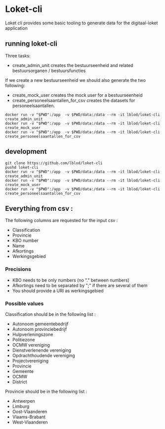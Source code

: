 # Loket-cli
Loket cli provides some basic tooling to generate data for the digitaal-loket application

## running loket-cli

Three tasks:
- create_admin_unit creates the bestuurseenheid and related bestuursorganen / bestuursfuncties

If we create a new bestuurseenheid we should also generate the two following:
- create_mock_user creates the mock user for a bestuurseenheid
- create_personeelsaantallen_for_csv creates  the datasets for personeelsaantallen.

```
docker run -v "$PWD":/app  -v $PWD/data:/data --rm -it lblod/loket-cli create_admin_unit
docker run -v "$PWD":/app  -v $PWD/data:/data --rm -it lblod/loket-cli create_mock_user
docker run -v "$PWD":/app  -v $PWD/data:/data --rm -it lblod/loket-cli create_personeelsaantallen_for_csv
```

## development
```
git clone https://github.com/lblod/loket-cli
pushd loket-cli
docker run -v "$PWD":/app  -v $PWD/data:/data --rm -it lblod/loket-cli create_admin_unit
docker run -v "$PWD":/app  -v $PWD/data:/data --rm -it lblod/loket-cli create_mock_user
docker run -v "$PWD":/app  -v $PWD/data:/data --rm -it lblod/loket-cli create_personeelsaantallen_for_csv
```

## Everything from csv :

The following columns are requested for the input csv :
- Classification
- Provincie
- KBO number
- Name
- Afkortings
- Werkingsgebied

### Precisions

- KBO needs to be only numbers (no "." between numbers)
- Afkortings need to be separated by ";" if there are several of them
- You should provide a URI as werkingsgebied

### Possible values

Classification should be in the following list :
- Autonoom gemeentebedrijf
- Autonoom provinciebedrijf
- Hulpverleningszone
- Politiezone
- OCMW vereniging
- Dienstverlenende vereniging
- Opdrachthoudende vereniging
- Projectvereniging
- Provincie
- Gemeente
- OCMW
- District

Provincie should be in the following list :
- Antwerpen
- Limburg
- Oost-Vlaanderen
- Vlaams-Brabant
- West-Vlaanderen
